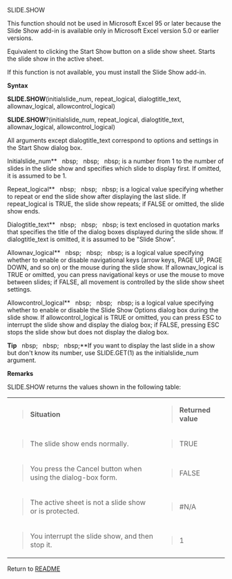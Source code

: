 SLIDE.SHOW

This function should not be used in Microsoft Excel 95 or later because
the Slide Show add-in is available only in Microsoft Excel version 5.0
or earlier versions.

Equivalent to clicking the Start Show button on a slide show sheet.
Starts the slide show in the active sheet.

If this function is not available, you must install the Slide Show
add-in.

**Syntax**

**SLIDE.SHOW**(initialslide\_num, repeat\_logical, dialogtitle\_text,
allownav\_logical, allowcontrol\_logical)

**SLIDE.SHOW**?(initialslide\_num, repeat\_logical, dialogtitle\_text,
allownav\_logical, allowcontrol\_logical)

All arguments except dialogtitle\_text correspond to options and
settings in the Start Show dialog box.

Initialslide\_num**&nbsp;&nbsp;&nbsp;nbsp;&nbsp;&nbsp;&nbsp;nbsp;&nbsp;&nbsp;&nbsp;nbsp;&nbsp;is a number from 1 to the
number of slides in the slide show and specifies which slide to display
first. If omitted, it is assumed to be 1.

Repeat\_logical**&nbsp;&nbsp;&nbsp;nbsp;&nbsp;&nbsp;&nbsp;nbsp;&nbsp;&nbsp;&nbsp;nbsp;&nbsp;is a logical value specifying
whether to repeat or end the slide show after displaying the last slide.
If repeat\_logical is TRUE, the slide show repeats; if FALSE or omitted,
the slide show ends.

Dialogtitle\_text**&nbsp;&nbsp;&nbsp;nbsp;&nbsp;&nbsp;&nbsp;nbsp;&nbsp;&nbsp;&nbsp;nbsp;&nbsp;is text enclosed in quotation
marks that specifies the title of the dialog boxes displayed during the
slide show. If dialogtitle\_text is omitted, it is assumed to be "Slide
Show".

Allownav\_logical**&nbsp;&nbsp;&nbsp;nbsp;&nbsp;&nbsp;&nbsp;nbsp;&nbsp;&nbsp;&nbsp;nbsp;&nbsp;is a logical value specifying
whether to enable or disable navigational keys (arrow keys, PAGE UP,
PAGE DOWN, and so on) or the mouse during the slide show. If
allownav\_logical is TRUE or omitted, you can press navigational keys or
use the mouse to move between slides; if FALSE, all movement is
controlled by the slide show sheet settings.

Allowcontrol\_logical**&nbsp;&nbsp;&nbsp;nbsp;&nbsp;&nbsp;&nbsp;nbsp;&nbsp;&nbsp;&nbsp;nbsp;&nbsp;is a logical value
specifying whether to enable or disable the Slide Show Options dialog
box during the slide show. If allowcontrol\_logical is TRUE or omitted,
you can press ESC to interrupt the slide show and display the dialog
box; if FALSE, pressing ESC stops the slide show but does not display
the dialog box.

**Tip**&nbsp;&nbsp;&nbsp;nbsp;&nbsp;&nbsp;&nbsp;nbsp;&nbsp;&nbsp;&nbsp;nbsp;**If you want to display the last slide in a show
but don't know its number, use SLIDE.GET(1) as the initialslide\_num
argument.

**Remarks**

SLIDE.SHOW returns the values shown in the following table:

<table>
<tbody>
<tr class="odd">
<td><blockquote>
<p><strong>Situation</strong></p>
</blockquote></td>
<td><blockquote>
<p><strong>Returned value</strong></p>
</blockquote></td>
</tr>
<tr class="even">
<td><blockquote>
<p>The slide show ends normally.</p>
</blockquote></td>
<td><blockquote>
<p>TRUE</p>
</blockquote></td>
</tr>
<tr class="odd">
<td><blockquote>
<p>You press the Cancel button when using the dialog-box form.</p>
</blockquote></td>
<td><blockquote>
<p>FALSE</p>
</blockquote></td>
</tr>
<tr class="even">
<td><blockquote>
<p>The active sheet is not a slide show or is protected.</p>
</blockquote></td>
<td><blockquote>
<p>#N/A</p>
</blockquote></td>
</tr>
<tr class="odd">
<td><blockquote>
<p>You interrupt the slide show, and then stop it.</p>
</blockquote></td>
<td><blockquote>
<p>1</p>
</blockquote></td>
</tr>
</tbody>
</table>



Return to [README](README.md)

